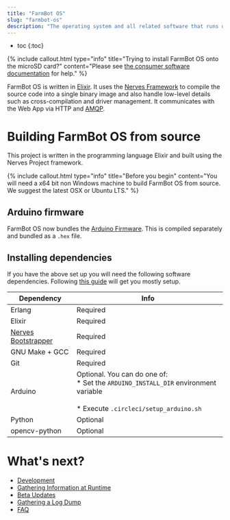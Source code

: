 ```yaml
---
title: "FarmBot OS"
slug: "farmbot-os"
description: "The operating system and all related software that runs on FarmBot's Raspberry Pi. [GitHub repository](https://github.com/FarmBot/farmbot_os/)"
---
```


* toc
{:toc}


{%
include callout.html
type="info"
title="Trying to install FarmBot OS onto the microSD card?"
content="Please see [the consumer software documentation](https://software.farm.bot/docs/farmbot-os#installing-farmbot-os) for help."
%}

FarmBot OS is written in [Elixir](https://elixir-lang.org). It uses the [Nerves Framework](https://nerves-project.org) to compile the source code into a single binary image and also handle low-level details such as cross-compilation and driver management. It communicates with the Web App via HTTP and [AMQP](https://www.amqp.org).

# Building FarmBot OS from source
This project is written in the programming language Elixir and built using the Nerves Project framework.

{%
include callout.html
type="info"
title="Before you begin"
content="You will need a x64 bit non Windows machine to build FarmBot OS from source. We suggest the latest OSX or Ubuntu LTS."
%}

## Arduino firmware
FarmBot OS now bundles the [Arduino Firmware](https://github.com/farmbot/farmbot-arduino-firmware). This is compiled separately and bundled as a `.hex` file.

## Installing dependencies
If you have the above set up you will need the following software dependencies. Following [this guide](http://embedded-elixir.com/post/2017-05-23-using-asdf-vm/) will get you mostly setup.

|Dependency                    |Info                          |
|------------------------------|------------------------------|
|Erlang                        |Required
|Elixir                        |Required
|[Nerves Bootstrapper](https://hexdocs.pm/nerves/installation.html#Linux)|Required
|GNU Make + GCC                |Required
|Git                           |Required
|Arduino                       |Optional. You can do one of:<br>  * Set the `ARDUINO_INSTALL_DIR` environment variable<br><br>  * Execute `.circleci/setup_arduino.sh`
|Python                        |Optional
|opencv-python                 |Optional


# What's next?

 * [Development](farmbot-os/farmbot-os-development.md)
 * [Gathering Information at Runtime](farmbot-os/gathering-information-at-runtime.md)
 * [Beta Updates](farmbot-os/beta-updates.md)
 * [Gathering a Log Dump](farmbot-os/gathering-a-log-dump.md)
 * [FAQ](farmbot-os/farmbot-os-faq.md)
